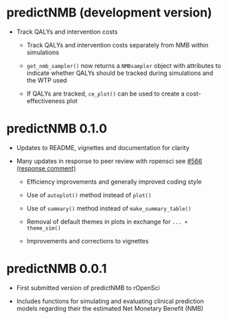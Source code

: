 # predictNMB (development version)

* Track QALYs and intervention costs
  
  * Track QALYs and intervention costs separately from NMB within simulations
  
  * `get_nmb_sampler()` now returns a `NMBsampler` object with attributes to 
    indicate whether QALYs should be tracked during simulations and the WTP used
  
  * If QALYs are tracked, `ce_plot()` can be used to create a cost-effectiveness
    plot

# predictNMB 0.1.0

* Updates to README, vignettes and documentation for clarity

* Many updates in response to peer review with ropensci see [#566 (response comment)](https://github.com/ropensci/software-review/issues/566#issuecomment-1489580791)

  * Efficiency improvements and generally improved coding style
  
  * Use of `autoplot()` method instead of `plot()`
  
  * Use of `summary()` method instead of `make_summary_table()`
  
  * Removal of default themes in plots in exchange for `... + theme_sim()`
  
  * Improvements and corrections to vignettes


# predictNMB 0.0.1

* First submitted version of predictNMB to rOpenSci

* Includes functions for simulating and evaluating clinical prediction models 
  regarding their the estimated Net Monetary Benefit (NMB)
